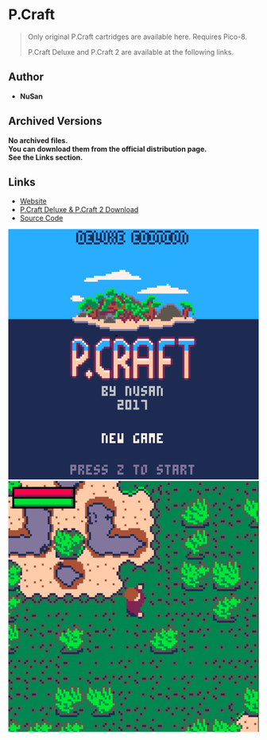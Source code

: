 <detail>

# P.Craft 
  
>Only original P.Craft cartridges are available here. 
>Requires Pico-8. 
>
>P.Craft Deluxe and P.Craft 2 are available at the following links. 
  
## Author 
- **NuSan** 

## Archived Versions 
**No archived files.**  
**You can download them from the official distribution page.**  
**See the Links section.** 

## Links
- [Website](https://nusan.itch.io/pcraft) 
- [P.Craft Deluxe & P.Craft 2 Download](https://nusan.itch.io/pcraft) 
- [Source Code](https://nusan.itch.io/pcraft)  

![pcraft_main](https://github.com/FurnishedChunk/Minicraft-Mod-Archives/blob/master/readme_shot/pcraft_main.png)
![pcraft](https://github.com/FurnishedChunk/Minicraft-Mod-Archives/blob/master/readme_shot/pcraft.png)
</detail>
<p>

<detail>